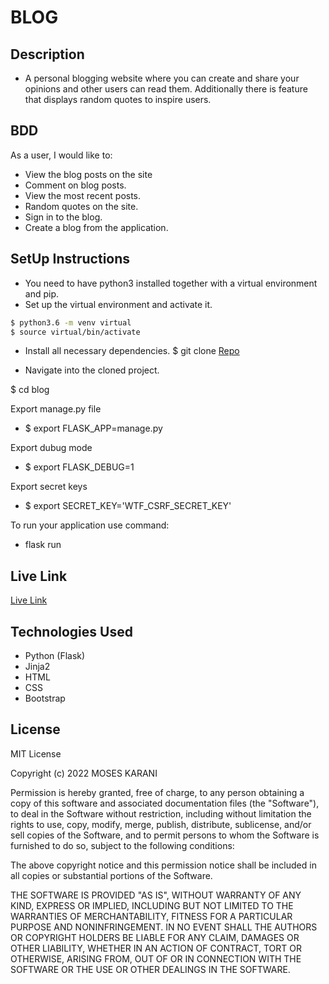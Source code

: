 # BLOG
## Description

- A personal blogging website where you can create and share your opinions and other users can read them. Additionally there is feature that displays random quotes to inspire users.

## BDD 
As a user, I would like to:
- View the blog posts on the site
- Comment on blog posts.
- View the most recent posts.
- Random quotes on the site.
- Sign in to the blog.
- Create a blog from the application.


## SetUp Instructions
- You need to have python3 installed together with a virtual environment and pip.
- Set up the virtual environment and activate it.
```bash
$ python3.6 -m venv virtual
$ source virtual/bin/activate

```
- Install all necessary dependencies.
$ git clone [Repo](https://github.com/Morces/blog.git)

- Navigate into the cloned project.

$ cd blog

Export manage.py file
- $ export FLASK_APP=manage.py

Export dubug mode
- $ export FLASK_DEBUG=1

Export secret keys
- $ export SECRET_KEY='WTF_CSRF_SECRET_KEY'

To run your application use command:
- flask run

## Live Link
[Live Link](https://morces.herokuapp.com/)

## Technologies Used
- Python (Flask)
- Jinja2
- HTML
- CSS
- Bootstrap

## License
MIT License

Copyright (c) 2022 MOSES KARANI

Permission is hereby granted, free of charge, to any person obtaining a copy
of this software and associated documentation files (the "Software"), to deal
in the Software without restriction, including without limitation the rights
to use, copy, modify, merge, publish, distribute, sublicense, and/or sell
copies of the Software, and to permit persons to whom the Software is
furnished to do so, subject to the following conditions:

The above copyright notice and this permission notice shall be included in all
copies or substantial portions of the Software.

THE SOFTWARE IS PROVIDED "AS IS", WITHOUT WARRANTY OF ANY KIND, EXPRESS OR
IMPLIED, INCLUDING BUT NOT LIMITED TO THE WARRANTIES OF MERCHANTABILITY,
FITNESS FOR A PARTICULAR PURPOSE AND NONINFRINGEMENT. IN NO EVENT SHALL THE
AUTHORS OR COPYRIGHT HOLDERS BE LIABLE FOR ANY CLAIM, DAMAGES OR OTHER
LIABILITY, WHETHER IN AN ACTION OF CONTRACT, TORT OR OTHERWISE, ARISING FROM,
OUT OF OR IN CONNECTION WITH THE SOFTWARE OR THE USE OR OTHER DEALINGS IN THE
SOFTWARE.


